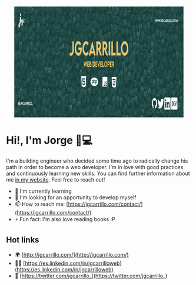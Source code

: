 <p align="center">
  <img width="460" height="300" src="https://github.com/jgcarrillo/jgcarrillo/blob/master/readme-img.jpg" />
</p>

# Hi!, I'm Jorge 👋💻

I'm a building engineer who decided some time ago to radically change his path in order to become a web developer. I'm in love with good practices and continuously learning new skills. You can find further information about me [in my website](http://jgcarrillo.com/). Feel free to reach out!

- 🌱 I'm currently learning
- 👯 I'm looking for an opportunity to develop myself
- 📫 How to reach me: [https://jgcarrillo.com/contact/](https://jgcarrillo.com/contact/)
- ⚡ Fun fact: I'm also love reading books :P

## Hot links
- 🌍 [http://jgcarrillo.com/](http://jgcarrillo.com/)
- 👨‍💼 [https://es.linkedin.com/in/jgcarrilloweb](https://es.linkedin.com/in/jgcarrilloweb)
- 🐣 [https://twitter.com/jgcarrillo_](https://twitter.com/jgcarrillo_)

